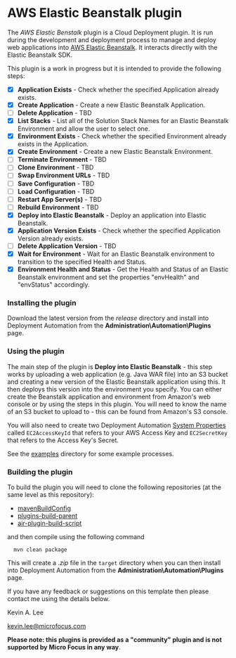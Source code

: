 # AWS Elastic Beanstalk plugin

The _AWS Elastic Benstalk_ plugin is a Cloud Deployment plugin. It is run during the development and deployment process 
to manage and deploy web applications into [AWS Elastic Beanstalk](https://aws.amazon.com/elasticbeanstalk/). It interacts 
directly with the Elastic Beanstalk SDK.

This plugin is a work in progress but it is intended to provide the following steps:

* [x] **Application Exists** - Check whether the specified Application already exists.
* [x] **Create Application** - Create a new Elastic Beanstalk Application.  
* [ ] **Delete Application** - TBD
* [x] **List Stacks** - List all of the Solution Stack Names for an Elastic Beanstalk Environment and allow the user to select one.  
* [x] **Environment Exists** - Check whether the specified Environment already exists in the Application.  
* [x] **Create Environment** - Create a new Elastic Beanstalk Environment.  
* [ ] **Terminate Environment** - TBD
* [ ] **Clone Environment** - TBD
* [ ] **Swap Environment URLs** - TBD
* [ ] **Save Configuration** - TBD
* [ ] **Load Configuration** - TBD
* [ ] **Restart App Server(s)** - TBD
* [ ] **Rebuild Environment** - TBD
* [x] **Deploy into Elastic Beanstalk** - Deploy an application into Elastic Beanstalk.  
* [x] **Application Version Exists** - Check whether the specified Application Version already exists.   
* [ ] **Delete Application Version** - TBD
* [x] **Wait for Environment** - Wait for an Elastic Beanstalk environment to transition to the specified Health and Status.  
* [x] **Environment Health and Status** - Get the Health and Status of an Elastic Beanstalk environment and set the properties "envHealth" and "envStatus" accordingly.                                          
                                        
### Installing the plugin
 
Download the latest version from the _release_ directory and install into Deployment Automation from the 
**Administration\Automation\Plugins** page.

### Using the plugin

The main step of the plugin is **Deploy into Elastic Beanstalk**  - this step works by uploading a web application 
(e.g. Java WAR file) into an S3 bucket and creating a new version of the Elastic Beanstalk application using this. 
It then deploys this version into the environment you specify. You can either create the Beanstalk application and
environment from Amazon's web console or by using the steps in this plugin.
You will need to know the name of an S3 bucket to upload to - this can be found from Amazon's S3 console.

You will also need to create two Deployment Automation 
[System Properties](http://help.serena.com/doc_center/sra/ver6_3/sda_help/sra_adm_sys_properties.html)
called `EC2AccessKeyId` that refers to your AWS Access Key and `EC2SecretKey` that refers to the Access Key's Secret.
 
See the [examples](examples) directory for some example processes.
         
### Building the plugin

To build the plugin you will need to clone the following repositories (at the same level as this repository):

 - [mavenBuildConfig](https://github.com/sda-community-plugins/mavenBuildConfig)
 - [plugins-build-parent](https://github.com/sda-community-plugins/plugins-build-parent)
 - [air-plugin-build-script](https://github.com/sda-community-plugins/air-plugin-build-script)
 
 and then compile using the following command
 ```
   mvn clean package
 ```  

This will create a _.zip_ file in the `target` directory when you can then install into Deployment Automation
from the **Administration\Automation\Plugins** page.

If you have any feedback or suggestions on this template then please contact me using the details below.

Kevin A. Lee

kevin.lee@microfocus.com

**Please note: this plugins is provided as a "community" plugin and is not supported by Micro Focus in any way**.
